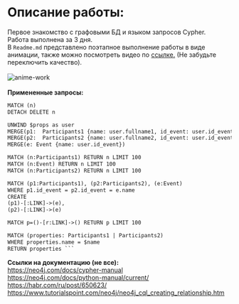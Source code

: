 # Описание работы:
Первое знакомство с графовыми БД и языком запросов Cypher. <br>
Работа выполнена за 3 дня. <br> 
В `Readme.md` представлено поэтапное выполнение работы в виде анимации, также можно посмотреть видео по [ссылке.](https://cloud.mail.ru/public/VNEb/mbcg4hm47) (Не забудьте переключить качество). <br><br>
![anime-work](https://github.com/legion088/working-graph-databases/blob/main/presents/animation.gif)<br><br>
**Примененные запросы:**

```html
MATCH (n)
DETACH DELETE n

UNWIND $props as user 
MERGE(p1:  Participants1 {name: user.fullname1, id_event: user.id_event })
MERGE(p2:  Participants2 {name: user.fullname2, id_event: user.id_event })
MERGE(e: Event {name: user.id_event})

MATCH (n:Participants1) RETURN n LIMIT 100
MATCH (n:Event) RETURN n LIMIT 100
MATCH (n:Participants2) RETURN n LIMIT 100

MATCH (p1:Participants1), (p2:Participants2), (e:Event) 
WHERE p1.id_event = p2.id_event = e.name
CREATE 
(p1)-[:LINK]->(e),
(p2)-[:LINK]->(e)

MATCH p=()-[r:LINK]->() RETURN p LIMIT 100

MATCH (properties: Participants1 | Participants2)
WHERE properties.name = $name
RETURN properties ```
```
**Ссылки на документацию (не все):**<br>
https://neo4j.com/docs/cypher-manual<br>
https://neo4j.com/docs/python-manual/current/<br>
https://habr.com/ru/post/650623/<br>
https://www.tutorialspoint.com/neo4j/neo4j_cql_creating_relationship.htm<br>
